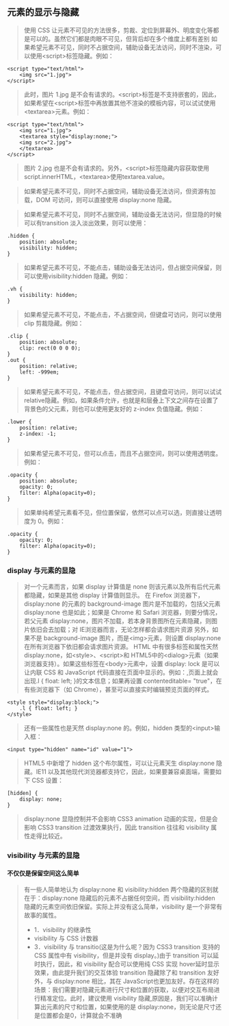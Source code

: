## 元素的显示与隐藏
> 使用 CSS 让元素不可见的方法很多，剪裁、定位到屏幕外、明度变化等都是可以的。虽然它们都是肉眼不可见，但背后却在多个维度上都有差别
> 如果希望元素不可见，同时不占据空间，辅助设备无法访问，同时不渲染，可以使用\<script>标签隐藏。例如：

    <script type="text/html">
        <img src="1.jpg"> 
    </script>

> 此时，图片 1.jpg 是不会有请求的。\<script>标签是不支持嵌套的，因此，如果希望在\<script>标签中再放置其他不渲染的模板内容，可以试试使用\<textarea>元素。例如：

    <script type="text/html"> 
        <img src="1.jpg"> 
        <textarea style="display:none;"> 
        <img src="2.jpg"> 
        </textarea> 
    </script>

> 图片 2.jpg 也是不会有请求的。另外，\<script>标签隐藏内容获取使用 script.innerHTML，\<textarea>使用textarea.value。

> 如果希望元素不可见，同时不占据空间，辅助设备无法访问，但资源有加载，DOM 可访问，则可以直接使用 display:none 隐藏。

> 如果希望元素不可见，同时不占据空间，辅助设备无法访问，但显隐的时候可以有transition 淡入淡出效果，则可以使用：

    .hidden {
        position: absolute; 
        visibility: hidden; 
    }

> 如果希望元素不可见，不能点击，辅助设备无法访问，但占据空间保留，则可以使用visibility:hidden 隐藏。例如：

    .vh {
        visibility: hidden; 
    }

> 如果希望元素不可见，不能点击，不占据空间，但键盘可访问，则可以使用 clip 剪裁隐藏。例如：

    .clip {
        position: absolute; 
        clip: rect(0 0 0 0); 
    } 
    .out { 
        position: relative; 
        left: -999em; 
    }

> 如果希望元素不可见，不能点击，但占据空间，且键盘可访问，则可以试试 relative隐藏。例如，如果条件允许，也就是和层叠上下文之间存在设置了背景色的父元素，则也可以使用更友好的 z-index 负值隐藏。例如：

    .lower {
        position: relative; 
        z-index: -1;
    }

> 如果希望元素不可见，但可以点击，而且不占据空间，则可以使用透明度。例如：

    .opacity {
        position: absolute; 
        opacity: 0; 
        filter: Alpha(opacity=0); 
    }

> 如果单纯希望元素看不见，但位置保留，依然可以点可以选，则直接让透明度为 0。例如：

    .opacity {
        opacity: 0; 
        filter: Alpha(opacity=0); 
    }

### display 与元素的显隐
> 对一个元素而言，如果 display 计算值是 none 则该元素以及所有后代元素都隐藏，如果是其他 display 计算值则显示。
> 在 Firefox 浏览器下，display:none 的元素的 background-image 图片是不加载的，包括父元素 display:none 也是如此；如果是 Chrome 和 Safari 浏览器，则要分情况，若父元素 display:none，图片不加载，若本身背景图所在元素隐藏，则图片依旧会去加载；对 IE浏览器而言，无论怎样都会请求图片资源
> 另外，如果不是 background-image 图片，而是\<img>元素，则设置 display:none 在所有浏览器下依旧都会请求图片资源。
> HTML 中有很多标签和属性天然 display:none，如\<style>、\<script>和 HTML5中的\<dialog>元素（如果浏览器支持）。如果这些标签在\<body>元素中，设置 display: lock 是可以让内联 CSS 和 JavaScript 代码直接在页面中显示的。例如：,页面上就会出现.l { float: left; }的文本信息；如果再设置 contenteditable= "true"，在有些浏览器下（如 Chrome），甚至可以直接实时编辑预览页面的样式。

    <style style="display:block;"> 
        .l { float: left; } 
    </style>

> 还有一些属性也是天然 display:none 的。例如，hidden 类型的\<input>输入框：

    <input type="hidden" name="id" value="1">

> HTML5 中新增了 hidden 这个布尔属性，可以让元素天生 display:none 隐藏。IE11 以及其他现代浏览器都支持它，因此，如果要兼容桌面端，需要如下 CSS 设置：

    [hidden] { 
        display: none; 
    }

> display:none 显隐控制并不会影响 CSS3 animation 动画的实现，但是会影响 CSS3 transition 过渡效果执行，因此 transition 往往和 visibility 属性走得比较近。

### visibility 与元素的显隐
#### 不仅仅是保留空间这么简单
> 有一些人简单地认为 display:none 和 visibility:hidden 两个隐藏的区别就在于：display:none 隐藏后的元素不占据任何空间，而 visibility:hidden 隐藏的元素空间依旧保留。实际上并没有这么简单，visibility 是一个非常有故事的属性。
> + 1．visibility 的继承性
> + visibility 与 CSS 计数器
> + 3．visibility 与 transitio(这是为什么呢？因为 CSS3 transition 支持的 CSS 属性中有 visibility，但是并没有 display。)由于 transition 可以延时执行，因此，和 visibility 配合可以使用纯 CSS 实现 hover延时显示效果，由此提升我们的交互体验
> transition 隐藏除了和 transition 友好外，与 display:none 相比，其在 JavaScript也更加友好。存在这样的场景：我们需要对隐藏元素进行尺寸和位置的获取，以便对交互布局进行精准定位。此时，建议使用 visibility 隐藏,原因是，我们可以准确计算出元素的尺寸和位置，如果使用的是 display:none，则无论是尺寸还是位置都会是0，计算就会不准确